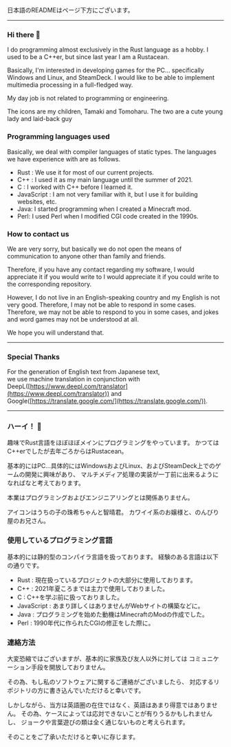 日本語のREADMEはページ下方にございます。

---

### Hi there 👋

I do programming almost exclusively in the Rust language as a hobby.
I used to be a C++er, but since last year I am a Rustacean.

Basically, I'm interested in developing games for the PC... specifically Windows and Linux, and SteamDeck.
I would like to be able to implement multimedia processing in a full-fledged way.

My day job is not related to programming or engineering.

The icons are my children, Tamaki and Tomoharu.
The two are a cute young lady and laid-back guy


### Programming languages used

Basically, we deal with compiler languages of static types.
The languages we have experience with are as follows.

- Rust : We use it for most of our current projects.  
- C++ : I used it as my main language until the summer of 2021.  
- C : I worked with C++ before I learned it.  
- JavaScript : I am not very familiar with it, but I use it for building websites, etc.  
- Java: I started programming when I created a Minecraft mod.  
- Perl: I used Perl when I modified CGI code created in the 1990s.  


### How to contact us

We are very sorry, but basically we do not open the means of communication to anyone other than family and friends.

Therefore, if you have any contact regarding my software, I would appreciate it if you would write to
I would appreciate it if you could write to the corresponding repository.

However, I do not live in an English-speaking country and my English is not very good.
Therefore, I may not be able to respond in some cases.
Therefore, we may not be able to respond to you in some cases, and jokes and word games may not be understood at all.

We hope you will understand that.

---

### Special Thanks

For the generation of English text from Japanese text,  
we use machine translation in conjunction with DeepL([https://www.deepl.com/translator](https://www.deepl.com/translator)) and Google([https://translate.google.com/](https://translate.google.com/)).

---

### ハーイ！ 👋

趣味でRust言語をほぼほぼメインにプログラミングをやっています。
かつてはC++erでしたが去年ごろからはRustacean。

基本的にはPC…具体的にはWindowsおよびLinux、およびSteamDeck上でのゲームの開発に興味があり、
マルチメディア処理の実装が一丁前に出来るようになればなと考えております。

本業はプログラミングおよびエンジニアリングとは関係ありません。

アイコンはうちの子の珠希ちゃんと智晴君。
カワイイ系のお嬢様と、のんびり屋のお兄さん。


### 使用しているプログラミング言語

基本的には静的型のコンパイラ言語を扱っております。
経験のある言語は以下の通りです。

- Rust : 現在扱っているプロジェクトの大部分に使用しております。 
- C++ : 2021年夏ころまでは主力で使用しておりました。 
- C : C++を学ぶ前に扱っておりました。 
- JavaScript : あまり詳しくはありませんがWebサイトの構築などに。 
- Java : プログラミングを始めた動機はMinecraftのModの作成でした。 
- Perl : 1990年代に作られたCGIの修正をした際に。 


### 連絡方法

大変恐縮ではございますが、基本的に家族及び友人以外に対しては
コミュニケーション手段を開放しておりません。

その為、もし私のソフトウェアに関するご連絡がございましたら、
対応するリポジトリの方に書き込んでいただけると幸いです。

しかしながら、当方は英語圏の在住ではなく、英語はあまり得意ではありません。
その為、ケースによっては応対できないことが有りうるかもしれませんし、
ジョークや言葉遊びの類は全く通じないものと考えられます。

そのことをご了承いただけると幸いに存じます。

<!--
**TunamayoDX4/TunamayoDX4** is a ✨ _special_ ✨ repository because its `README.md` (this file) appears on your GitHub profile.

Here are some ideas to get you started:

- 🔭 I’m currently working on ...
- 🌱 I’m currently learning ...
- 👯 I’m looking to collaborate on ...
- 🤔 I’m looking for help with ...
- 💬 Ask me about ...
- 📫 How to reach me: ...
- 😄 Pronouns: ...
- ⚡ Fun fact: ...
-->
